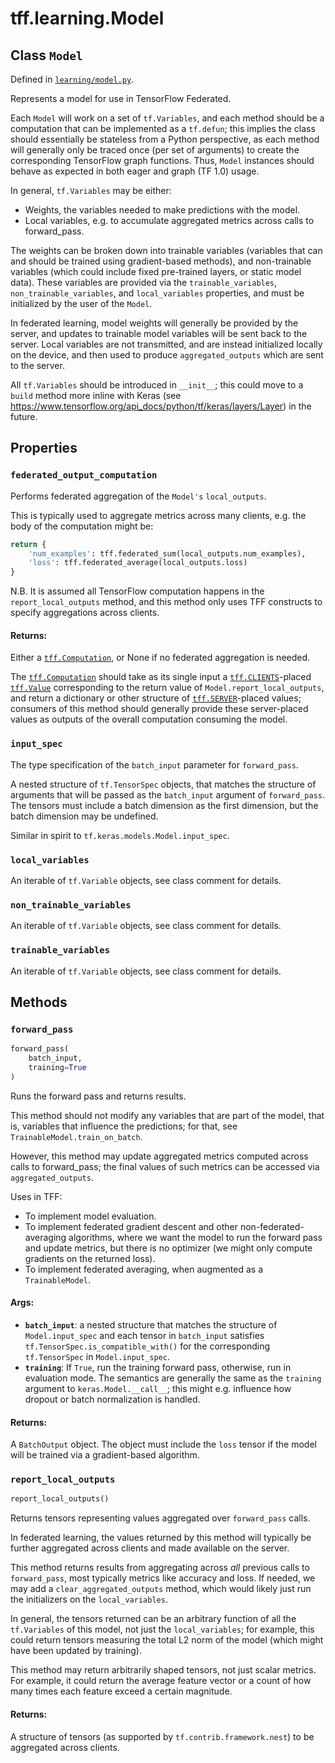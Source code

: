 <div itemscope itemtype="http://developers.google.com/ReferenceObject">
<meta itemprop="name" content="tff.learning.Model" />
<meta itemprop="path" content="Stable" />
<meta itemprop="property" content="federated_output_computation"/>
<meta itemprop="property" content="input_spec"/>
<meta itemprop="property" content="local_variables"/>
<meta itemprop="property" content="non_trainable_variables"/>
<meta itemprop="property" content="trainable_variables"/>
<meta itemprop="property" content="forward_pass"/>
<meta itemprop="property" content="report_local_outputs"/>
</div>

# tff.learning.Model

## Class `Model`

Defined in
[`learning/model.py`](http://github.com/tensorflow/federated/tree/master/tensorflow_federated/python/learning/model.py).

Represents a model for use in TensorFlow Federated.

Each `Model` will work on a set of `tf.Variables`, and each method should be a
computation that can be implemented as a `tf.defun`; this implies the class
should essentially be stateless from a Python perspective, as each method will
generally only be traced once (per set of arguments) to create the corresponding
TensorFlow graph functions. Thus, `Model` instances should behave as expected in
both eager and graph (TF 1.0) usage.

In general, `tf.Variables` may be either:

*   Weights, the variables needed to make predictions with the model.
*   Local variables, e.g. to accumulate aggregated metrics across calls to
    forward_pass.

The weights can be broken down into trainable variables (variables that can and
should be trained using gradient-based methods), and non-trainable variables
(which could include fixed pre-trained layers, or static model data). These
variables are provided via the `trainable_variables`, `non_trainable_variables`,
and `local_variables` properties, and must be initialized by the user of the
`Model`.

In federated learning, model weights will generally be provided by the server,
and updates to trainable model variables will be sent back to the server. Local
variables are not transmitted, and are instead initialized locally on the
device, and then used to produce `aggregated_outputs` which are sent to the
server.

All `tf.Variables` should be introduced in `__init__`; this could move to a
`build` method more inline with Keras (see
https://www.tensorflow.org/api_docs/python/tf/keras/layers/Layer) in the future.

## Properties

<h3 id="federated_output_computation"><code>federated_output_computation</code></h3>

Performs federated aggregation of the `Model's` `local_outputs`.

This is typically used to aggregate metrics across many clients, e.g. the body
of the computation might be:

```python
return {
    'num_examples': tff.federated_sum(local_outputs.num_examples),
    'loss': tff.federated_average(local_outputs.loss)
}
```

N.B. It is assumed all TensorFlow computation happens in the
`report_local_outputs` method, and this method only uses TFF constructs to
specify aggregations across clients.

#### Returns:

Either a <a href="../../tff/Computation.md"><code>tff.Computation</code></a>, or
None if no federated aggregation is needed.

The <a href="../../tff/Computation.md"><code>tff.Computation</code></a> should
take as its single input a
<a href="../../tff.md#CLIENTS"><code>tff.CLIENTS</code></a>-placed
<a href="../../tff/Value.md"><code>tff.Value</code></a> corresponding to the
return value of `Model.report_local_outputs`, and return a dictionary or other
structure of <a href="../../tff.md#SERVER"><code>tff.SERVER</code></a>-placed
values; consumers of this method should generally provide these server-placed
values as outputs of the overall computation consuming the model.

<h3 id="input_spec"><code>input_spec</code></h3>

The type specification of the `batch_input` parameter for `forward_pass`.

A nested structure of `tf.TensorSpec` objects, that matches the structure of
arguments that will be passed as the `batch_input` argument of `forward_pass`.
The tensors must include a batch dimension as the first dimension, but the batch
dimension may be undefined.

Similar in spirit to `tf.keras.models.Model.input_spec`.

<h3 id="local_variables"><code>local_variables</code></h3>

An iterable of `tf.Variable` objects, see class comment for details.

<h3 id="non_trainable_variables"><code>non_trainable_variables</code></h3>

An iterable of `tf.Variable` objects, see class comment for details.

<h3 id="trainable_variables"><code>trainable_variables</code></h3>

An iterable of `tf.Variable` objects, see class comment for details.

## Methods

<h3 id="forward_pass"><code>forward_pass</code></h3>

```python
forward_pass(
    batch_input,
    training=True
)
```

Runs the forward pass and returns results.

This method should not modify any variables that are part of the model, that is,
variables that influence the predictions; for that, see
`TrainableModel.train_on_batch`.

However, this method may update aggregated metrics computed across calls to
forward_pass; the final values of such metrics can be accessed via
`aggregated_outputs`.

Uses in TFF:

*   To implement model evaluation.
*   To implement federated gradient descent and other non-federated-averaging
    algorithms, where we want the model to run the forward pass and update
    metrics, but there is no optimizer (we might only compute gradients on the
    returned loss).
*   To implement federated averaging, when augmented as a `TrainableModel`.

#### Args:

*   <b>`batch_input`</b>: a nested structure that matches the structure of
    `Model.input_spec` and each tensor in `batch_input` satisfies
    `tf.TensorSpec.is_compatible_with()` for the corresponding `tf.TensorSpec`
    in `Model.input_spec`.
*   <b>`training`</b>: If `True`, run the training forward pass, otherwise, run
    in evaluation mode. The semantics are generally the same as the `training`
    argument to `keras.Model.__call__`; this might e.g. influence how dropout or
    batch normalization is handled.

#### Returns:

A `BatchOutput` object. The object must include the `loss` tensor if the model
will be trained via a gradient-based algorithm.

<h3 id="report_local_outputs"><code>report_local_outputs</code></h3>

```python
report_local_outputs()
```

Returns tensors representing values aggregated over `forward_pass` calls.

In federated learning, the values returned by this method will typically be
further aggregated across clients and made available on the server.

This method returns results from aggregating across *all* previous calls to
`forward_pass`, most typically metrics like accuracy and loss. If needed, we may
add a `clear_aggregated_outputs` method, which would likely just run the
initializers on the `local_variables`.

In general, the tensors returned can be an arbitrary function of all the
`tf.Variables` of this model, not just the `local_variables`; for example, this
could return tensors measuring the total L2 norm of the model (which might have
been updated by training).

This method may return arbitrarily shaped tensors, not just scalar metrics. For
example, it could return the average feature vector or a count of how many times
each feature exceed a certain magnitude.

#### Returns:

A structure of tensors (as supported by `tf.contrib.framework.nest`) to be
aggregated across clients.

